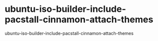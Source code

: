 # ubuntu-iso-builder-include-pacstall-cinnamon-attach-themes
ubuntu-iso-builder-include-pacstall-cinnamon-attach-themes
